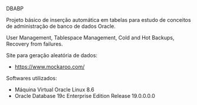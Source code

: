 DBABP

Projeto básico de inserção automática em tabelas para estudo de conceitos de administração de banco de dados Oracle.

User Management, Tablespace Management, Cold and Hot Backups, Recovery from failures.

Site para geração aleatória de dados: 
- https://www.mockaroo.com/

Softwares utilizados:
- Máquina Virtual Oracle Linux 8.6
- Oracle Database 19c Enterprise Edition Release 19.0.0.0.0
